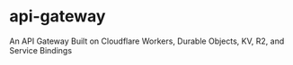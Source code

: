 # api-gateway
An API Gateway Built on Cloudflare Workers, Durable Objects, KV, R2, and Service Bindings
